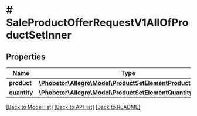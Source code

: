 # # SaleProductOfferRequestV1AllOfProductSetInner

## Properties

Name | Type | Description | Notes
------------ | ------------- | ------------- | -------------
**product** | [**\Phobetor\Allegro\Model\ProductSetElementProduct**](ProductSetElementProduct.md) |  | [optional]
**quantity** | [**\Phobetor\Allegro\Model\ProductSetElementQuantityQuantity**](ProductSetElementQuantityQuantity.md) |  | [optional]

[[Back to Model list]](../../README.md#models) [[Back to API list]](../../README.md#endpoints) [[Back to README]](../../README.md)
